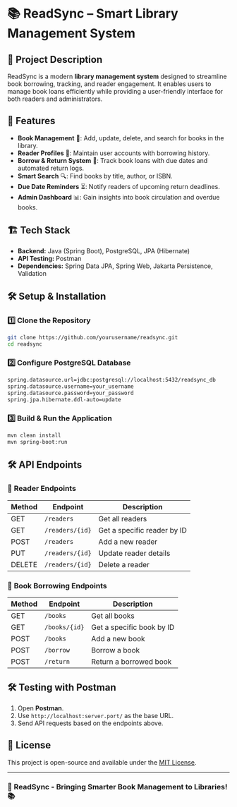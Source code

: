# 📚 ReadSync – Smart Library Management System

## 📝 Project Description
ReadSync is a modern **library management system** designed to streamline book borrowing, tracking, and reader engagement. It enables users to manage book loans efficiently while providing a user-friendly interface for both readers and administrators.

## 🚀 Features
- **Book Management** 📖: Add, update, delete, and search for books in the library.
- **Reader Profiles** 👤: Maintain user accounts with borrowing history.
- **Borrow & Return System** 🔄: Track book loans with due dates and automated return logs.
- **Smart Search** 🔍: Find books by title, author, or ISBN.
- **Due Date Reminders** ⏳: Notify readers of upcoming return deadlines.
- **Admin Dashboard** 📊: Gain insights into book circulation and overdue books.

## 🏗️ Tech Stack
- **Backend:** Java (Spring Boot), PostgreSQL, JPA (Hibernate)
- **API Testing:** Postman
- **Dependencies:** Spring Data JPA, Spring Web, Jakarta Persistence, Validation

## 🛠️ Setup & Installation

### 1️⃣ Clone the Repository
```sh
git clone https://github.com/yourusername/readsync.git
cd readsync

```
### 2️⃣ Configure PostgreSQL Database
```sh
spring.datasource.url=jdbc:postgresql://localhost:5432/readsync_db
spring.datasource.username=your_username
spring.datasource.password=your_password
spring.jpa.hibernate.ddl-auto=update

```

### 3️⃣ Build & Run the Application
```sh
mvn clean install
mvn spring-boot:run
```

## 🛠️ API Endpoints

### 📌 **Reader Endpoints**
| Method | Endpoint          | Description                      |
|--------|------------------|----------------------------------|
| GET    | `/readers`       | Get all readers                 |
| GET    | `/readers/{id}`  | Get a specific reader by ID     |
| POST   | `/readers`       | Add a new reader                |
| PUT    | `/readers/{id}`  | Update reader details           |
| DELETE | `/readers/{id}`  | Delete a reader                 |

### 📌 **Book Borrowing Endpoints**
| Method | Endpoint           | Description                         |
|--------|-------------------|-------------------------------------|
| GET    | `/books`          | Get all books                      |
| GET    | `/books/{id}`     | Get a specific book by ID          |
| POST   | `/books`          | Add a new book                     |
| POST   | `/borrow`         | Borrow a book                      |
| POST   | `/return`         | Return a borrowed book             |

## 🛠️ Testing with Postman
1. Open **Postman**.
2. Use `http://localhost:server.port/` as the base URL.
3. Send API requests based on the endpoints above.

## 📜 License
This project is open-source and available under the [MIT License](LICENSE).

---
### 🚀 ReadSync - Bringing Smarter Book Management to Libraries! 📚
